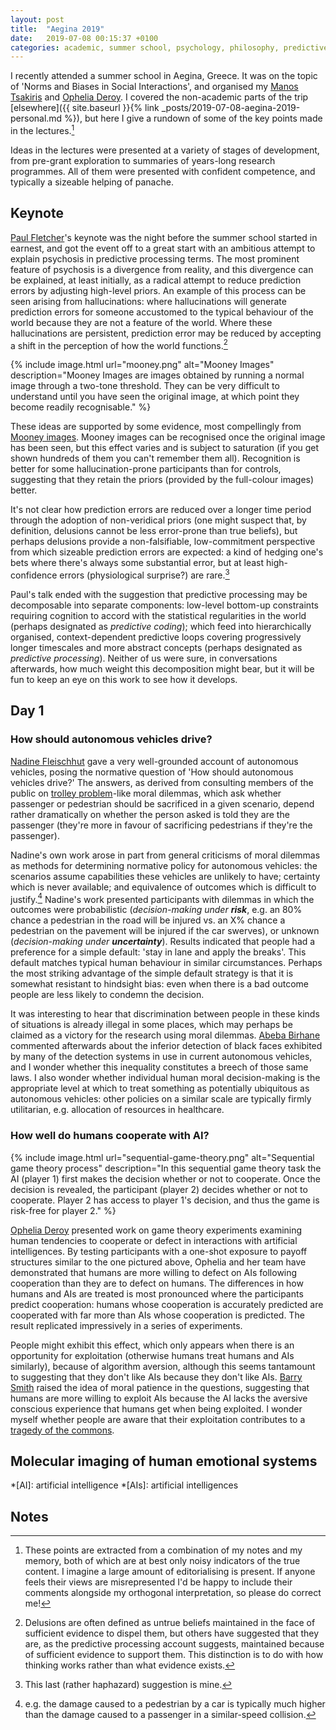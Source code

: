 ```yaml
---
layout: post
title:  "Aegina 2019"
date:   2019-07-08 00:15:37 +0100
categories: academic, summer school, psychology, philosophy, predictive processing
---
```


I recently attended a summer school in Aegina, Greece. It was on the topic of 'Norms and Biases in Social Interactions', and organised my [Manos Tsakiris](https://twitter.com/manos_tsakiris) and [Ophelia Deroy](https://twitter.com/OpheliaDeroy). I covered the non-academic parts of the trip [elsewhere]({{ site.baseurl }}{% link _posts/2019-07-08-aegina-2019-personal.md %}), but here I give a rundown of some of the key points made in the lectures.[^1]

Ideas in the lectures were presented at a variety of stages of development, from pre-grant exploration to summaries of years-long research programmes. All of them were presented with confident competence, and typically a sizeable helping of panache.

## Keynote

[Paul Fletcher](https://twitter.com/PaulPcf22)'s keynote was the night before the summer school started in earnest, and got the event off to a great start with an ambitious attempt to explain psychosis in predictive processing terms. The most prominent feature of psychosis is a divergence from reality, and this divergence can be explained, at least initially, as a radical attempt to reduce prediction errors by adjusting high-level priors. An example of this process can be seen arising from hallucinations: where hallucinations will generate prediction errors for someone accustomed to the typical behaviour of the world because they are not a feature of the world. Where these hallucinations are persistent, prediction error may be reduced by accepting a shift in the perception of how the world functions.[^2] 

{% include image.html url="mooney.png" alt="Mooney Images" description="Mooney Images are images obtained by running a normal image through a two-tone threshold. They can be very difficult to understand until you have seen the original image, at which point they become readily recognisable." %}

These ideas are supported by some evidence, most compellingly from [Mooney images](https://doi.org/10.1371/journal.pone.0200106). Mooney images can be recognised once the original image has been seen, but this effect varies and is subject to saturation (if you get shown hundreds of them you can't remember them all). Recognition is better for some hallucination-prone participants than for controls, suggesting that they retain the priors (provided by the full-colour images) better. 

It's not clear how prediction errors are reduced over a longer time period through the adoption of non-veridical priors (one might suspect that, by definition, delusions cannot be less error-prone than true beliefs), but perhaps delusions provide a non-falsifiable, low-commitment perspective from which sizeable prediction errors are expected: a kind of hedging one's bets where there's always some substantial error, but at least high-confidence errors (physiological surprise?) are rare.[^3]

Paul's talk ended with the suggestion that predictive processing may be decomposable into separate components: low-level bottom-up constraints requiring cognition to accord with the statistical regularities in the world (perhaps designated as *predictive coding*); which feed into hierarchically organised, context-dependent predictive loops covering progressively longer timescales and more abstract concepts (perhaps designated as *predictive processing*). Neither of us were sure, in conversations afterwards, how much weight this decomposition might bear, but it will be fun to keep an eye on this work to see how it develops.  

## Day 1

### How should autonomous vehicles drive?

[Nadine Fleischhut](https://www.mpib-berlin.mpg.de/en/staff/nadine-fleischhut) gave a very well-grounded account of autonomous vehicles, posing the normative question of 'How should autonomous vehicles drive?' The answers, as derived from consulting members of the public on [trolley problem](https://en.wikipedia.org/wiki/Trolley_problem)\-like moral dilemmas, which ask whether passenger or pedestrian should be sacrificed in a given scenario, depend rather dramatically on whether the person asked is told they are the passenger (they're more in favour of sacrificing pedestrians if they're the passenger). 

Nadine's own work arose in part from general criticisms of moral dilemmas as methods for determining normative policy for autonomous vehicles: the scenarios assume capabilities these vehicles are unlikely to have; certainty which is never available; and equivalence of outcomes which is difficult to justify.[^4] Nadine's work presented participants with dilemmas in which the outcomes were probabilistic (*decision-making under **risk***, e.g. an 80% chance a pedestrian in the road will be injured vs. an X% chance a pedestrian on the pavement will be injured if the car swerves), or unknown (*decision-making under **uncertainty***). Results indicated that people had a preference for a simple default: 'stay in lane and apply the breaks'. This default matches typical human behaviour in similar circumstances. Perhaps the most striking advantage of the simple default strategy is that it is somewhat resistant to hindsight bias: even when there is a bad outcome people are less likely to condemn the decision.

It was interesting to hear that discrimination between people in these kinds of situations is already illegal in some places, which may perhaps be claimed as a victory for the research using moral dilemmas. [Abeba Birhane](https://twitter.com/Abebab) commented afterwards about the inferior detection of black faces exhibited by many of the detection systems in use in current autonomous vehicles, and I wonder whether this inequality constitutes a breech of those same laws. I also wonder whether individual human moral decision-making is the appropriate level at which to treat something as potentially ubiquitous as autonomous vehicles: other policies on a similar scale are typically firmly utilitarian, e.g. allocation of resources in healthcare. 

### How well do humans cooperate with AI?

{% include image.html url="sequential-game-theory.png" alt="Sequential game theory process" description="In this sequential game theory task the AI (player 1) first makes the decision whether or not to cooperate. Once the decision is revealed, the participant (player 2) decides whether or not to cooperate. Player 2 has access to player 1's decision, and thus the game is risk-free for player 2." %}

[Ophelia Deroy](https://twitter.com/OpheliaDeroy) presented work on game theory experiments examining human tendencies to cooperate or defect in interactions with artificial intelligences. By testing participants with a one-shot exposure to payoff structures similar to the one pictured above, Ophelia and her team have demonstrated that humans are more willing to defect on AIs following cooperation than they are to defect on humans. The differences in how humans and AIs are treated is most pronounced where the participants predict cooperation: humans whose cooperation is accurately predicted are cooperated with far more than AIs whose cooperation is predicted. The result replicated impressively in a series of experiments.

People might exhibit this effect, which only appears when there is an opportunity for exploitation (otherwise humans treat humans and AIs similarly), because of algorithm aversion, although this seems tantamount to suggesting that they don't like AIs because they don't like AIs. [Barry Smith](https://twitter.com/smithbarryc) raised the idea of moral patience in the questions, suggesting that humans are more willing to exploit AIs because the AI lacks the aversive conscious experience that humans get when being exploited. I wonder myself whether people are aware that their exploitation contributes to a [tragedy of the commons](https://en.wikipedia.org/wiki/Tragedy_of_the_commons).

## Molecular imaging of human emotional systems



*[AI]: artificial intelligence
*[AIs]: artificial intelligences

## Notes

[^1]: These points are extracted from a combination of my notes and my memory, both of which are at best only noisy indicators of the true content. I imagine a large amount of editorialising is present. If anyone feels their views are misrepresented I'd be happy to include their comments alongside my orthogonal interpretation, so please do correct me!

[^2]: Delusions are often defined as untrue beliefs maintained in the face of sufficient evidence to dispel them, but others have suggested that they are, as the predictive processing account suggests, maintained because of sufficient evidence to support them. This distinction is to do with how thinking works rather than what evidence exists.

[^3]: This last (rather haphazard) suggestion is mine.

[^4]: e.g. the damage caused to a pedestrian by a car is typically much higher than the damage caused to a passenger in a similar-speed collision.
